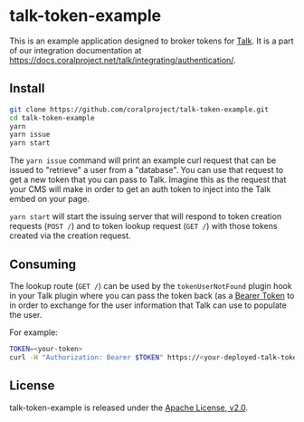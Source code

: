 # talk-token-example

This is an example application designed to broker tokens for
[Talk](https://github.com/coralproject/talk). It is a part of our integration
documentation at https://docs.coralproject.net/talk/integrating/authentication/.

## Install

```bash
git clone https://github.com/coralproject/talk-token-example.git
cd talk-token-example
yarn
yarn issue
yarn start
```

The `yarn issue` command will print an example curl request that can be issued
to "retrieve" a user from a "database". You can use that request to get a new
token that you can pass to Talk. Imagine this as the request that your CMS will
make in order to get an auth token to inject into the Talk embed on your page.

`yarn start` will start the issuing server that will respond to token creation
requests (`POST /`) and to token lookup request (`GET /`) with those tokens
created via the creation request.

## Consuming

The lookup route (`GET /`) can be used by the `tokenUserNotFound` plugin hook in
your Talk plugin where you can pass the token back (as a [Bearer Token](https://developer.mozilla.org/en-US/docs/Web/HTTP/Authentication#Authentication_schemes) to in order to exchange for
the user information that Talk can use to populate the user.

For example:

```bash
TOKEN=<your-token>
curl -H "Authorization: Bearer $TOKEN" https://<your-deployed-talk-token-example>/
```

## License

talk-token-example is released under the [Apache License, v2.0](/LICENSE).
